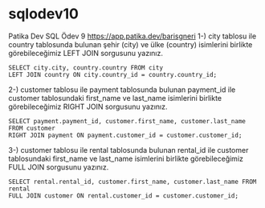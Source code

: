 # sqlodev10
Patika Dev SQL Ödev 9
https://app.patika.dev/barisgneri
1-) city tablosu ile country tablosunda bulunan şehir (city) ve ülke (country) isimlerini birlikte görebileceğimiz LEFT JOIN sorgusunu yazınız.
```   
SELECT city.city, country.country FROM city   
LEFT JOIN country ON city.country_id = country.country_id;   
```   
2-) customer tablosu ile payment tablosunda bulunan payment_id ile customer tablosundaki first_name ve last_name isimlerini birlikte görebileceğimiz RIGHT JOIN sorgusunu yazınız.   
```   
SELECT payment.payment_id, customer.first_name, customer.last_name FROM customer   
RIGHT JOIN payment ON payment.customer_id = customer.customer_id;   
```   
3-) customer tablosu ile rental tablosunda bulunan rental_id ile customer tablosundaki first_name ve last_name isimlerini birlikte görebileceğimiz FULL JOIN sorgusunu yazınız.   
```   
SELECT rental.rental_id, customer.first_name, customer.last_name FROM rental    
FULL JOIN customer ON rental.customer_id = customer.customer_id;   
```   
